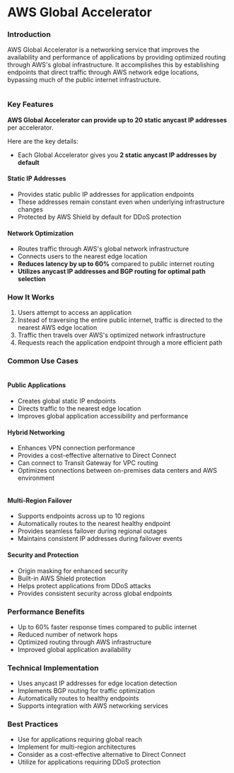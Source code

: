 # AWS Global Accelerator

### Introduction

AWS Global Accelerator is a networking service that improves the availability and performance of applications by providing optimized routing through AWS's global infrastructure. It accomplishes this by establishing endpoints that direct traffic through AWS network edge locations, bypassing much of the public internet infrastructure.

<figure><img src="../../../.gitbook/assets/image (118).png" alt=""><figcaption></figcaption></figure>

### Key Features

**AWS Global Accelerator can provide up to 20 static anycast IP addresses** per accelerator.

Here are the key details:

* Each Global Accelerator gives you **2 static anycast IP addresses by default**

#### Static IP Addresses

* Provides static public IP addresses for application endpoints
* These addresses remain constant even when underlying infrastructure changes
* Protected by AWS Shield by default for DDoS protection

#### Network Optimization

* Routes traffic through AWS's global network infrastructure
* Connects users to the nearest edge location
* **Reduces latency by up to 60%** compared to public internet routing
* **Utilizes anycast IP addresses and BGP routing for optimal path selection**

### How It Works

1. Users attempt to access an application
2. Instead of traversing the entire public internet, traffic is directed to the nearest AWS edge location
3. Traffic then travels over AWS's optimized network infrastructure
4. Requests reach the application endpoint through a more efficient path

### Common Use Cases

<figure><img src="../../../.gitbook/assets/image (120).png" alt=""><figcaption></figcaption></figure>

#### Public Applications

* Creates global static IP endpoints
* Directs traffic to the nearest edge location
* Improves global application accessibility and performance

#### Hybrid Networking

* Enhances VPN connection performance
* Provides a cost-effective alternative to Direct Connect
* Can connect to Transit Gateway for VPC routing
* Optimizes connections between on-premises data centers and AWS environment

<figure><img src="../../../.gitbook/assets/image (119).png" alt=""><figcaption></figcaption></figure>

#### Multi-Region Failover

* Supports endpoints across up to 10 regions
* Automatically routes to the nearest healthy endpoint
* Provides seamless failover during regional outages
* Maintains consistent IP addresses during failover events

#### Security and Protection

* Origin masking for enhanced security
* Built-in AWS Shield protection
* Helps protect applications from DDoS attacks
* Provides consistent security across global endpoints

### Performance Benefits

* Up to 60% faster response times compared to public internet
* Reduced number of network hops
* Optimized routing through AWS infrastructure
* Improved global application availability

### Technical Implementation

* Uses anycast IP addresses for edge location detection
* Implements BGP routing for traffic optimization
* Automatically routes to healthy endpoints
* Supports integration with AWS networking services

### Best Practices

* Use for applications requiring global reach
* Implement for multi-region architectures
* Consider as a cost-effective alternative to Direct Connect
* Utilize for applications requiring DDoS protection

<figure><img src="../../../.gitbook/assets/image.png" alt=""><figcaption></figcaption></figure>

<figure><img src="../../../.gitbook/assets/image (1).png" alt=""><figcaption></figcaption></figure>

<figure><img src="../../../.gitbook/assets/image (2).png" alt=""><figcaption></figcaption></figure>

<figure><img src="../../../.gitbook/assets/image (3).png" alt=""><figcaption></figcaption></figure>

<figure><img src="../../../.gitbook/assets/image (4).png" alt=""><figcaption></figcaption></figure>

<figure><img src="../../../.gitbook/assets/image (5).png" alt=""><figcaption></figcaption></figure>

<figure><img src="../../../.gitbook/assets/image (145).png" alt=""><figcaption></figcaption></figure>
